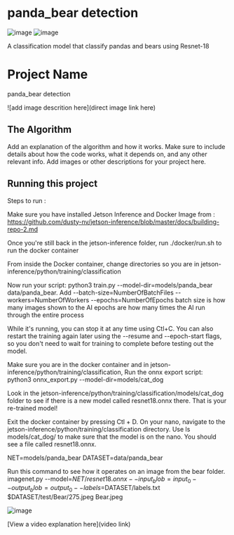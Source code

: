 # panda_bear detection
![image](https://github.com/Michael13527/panda_bear-detection/assets/173301284/740a53d8-bf1b-4784-aa3e-f79df6a0f890)
![image](https://github.com/Michael13527/panda_bear-detection/assets/173301284/390eda6c-be4f-4c1c-9f7e-ec86205ba871)


A classification model that classify pandas and bears using Resnet-18

# Project Name

panda_bear detection

![add image descrition here](direct image link here)

## The Algorithm

Add an explanation of the algorithm and how it works. Make sure to include details about how the code works, what it depends on, and any other relevant info. Add images or other descriptions for your project here. 

## Running this project

Steps to run :

Make sure you have installed Jetson Inference and Docker Image from : https://github.com/dusty-nv/jetson-inference/blob/master/docs/building-repo-2.md

Once you're still back in the jetson-inference folder, run ./docker/run.sh to run the docker container

From inside the Docker container, change directories so you are in jetson-inference/python/training/classification

Now run your script: python3 train.py --model-dir=models/panda_bear data/panda_bear. Add --batch-size=NumberOfBatchFiles --workers=NumberOfWorkers --epochs=NumberOfEpochs
    batch size is how many images shown to the AI
    epochs are how many times the AI run through the entire process 

While it's running, you can stop it at any time using Ctl+C. You can also restart the training again later using the --resume and --epoch-start flags, so you don't need to wait for training to complete before testing out the model.

Make sure you are in the docker container and in jetson-inference/python/training/classification, Run the onnx export script: python3 onnx_export.py --model-dir=models/cat_dog

Look in the jetson-inference/python/training/classification/models/cat_dog folder to see if there is a new model called resnet18.onnx there. That is your re-trained model!

Exit the docker container by pressing Ctl + D.
On your nano, navigate to the jetson-inference/python/training/classification directory.
Use ls models/cat_dog/ to make sure that the model is on the nano. You should see a file called resnet18.onnx.

NET=models/panda_bear
DATASET=data/panda_bear

Run this command to see how it operates on an image from the bear folder.
imagenet.py --model=$NET/resnet18.onnx --input_blob=input_0 --output_blob=output_0 --labels=$DATASET/labels.txt $DATASET/test/Bear/275.jpeg Bear.jpeg

![image](https://github.com/Michael13527/panda_bear-detection/assets/173301284/33ebc332-c4af-4c8f-8f96-6ce01270e914)





[View a video explanation here](video link)
